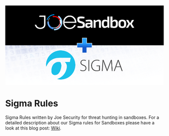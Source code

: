 ![sigma_logo](./images/sigma.png)

# Sigma Rules
Sigma Rules written by Joe Security for threat hunting in sandboxes. For a detailed description about our Sigma rules for Sandboxes please have a look at this blog post: [Wiki](blog). 
